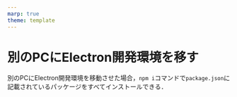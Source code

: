```yaml
---
marp: true
theme: template
---
```


# 別のPCにElectron開発環境を移す

別のPCにElectron開発環境を移動させた場合，`npm i`コマンドで`package.json`に記載されているパッケージをすべてインストールできる．

